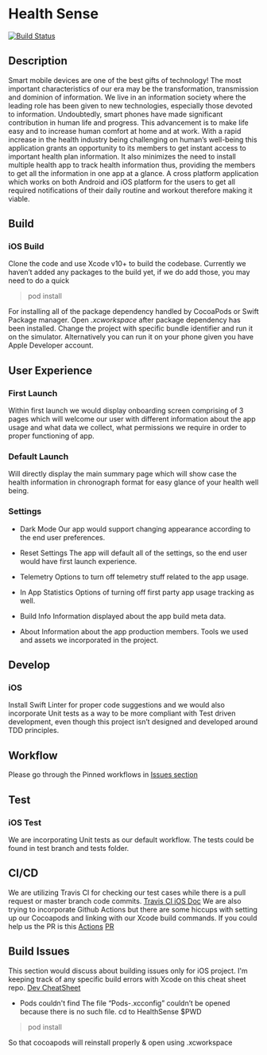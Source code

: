 # Health Sense

[![Build Status](https://travis-ci.com/SensehacK/capstone-team4.svg?branch=master)](https://travis-ci.com/SensehacK/capstone-team4)

## Description

Smart mobile devices are one of the best gifts of technology! The most important characteristics of our era may be the transformation, transmission and dominion of information. We live in an information society where the leading role has been given to new technologies, especially those devoted to information. Undoubtedly, smart phones have made significant contribution in human life and progress. This advancement is to make life easy and to increase human comfort at home and at work. With a rapid increase in the health industry being challenging on human’s well-being this application grants an opportunity to its members to get instant access to important health plan information. It also minimizes the need to install multiple health app to track health information thus, providing the members to get all the information in one app at a glance. A cross platform application which works on both Android and iOS platform for the users to get all required notifications of their daily routine and workout therefore making it viable.

## Build

### iOS Build

Clone the code and use Xcode v10+ to build the codebase.
Currently we haven’t added any packages to the build yet, if we do add those, you may need to do a quick

> pod install

For installing all of the package dependency handled by CocoaPods or Swift Package manager.
Open _.xcworkspace_ after package dependency has been installed.
Change the project with specific bundle identifier and run it on the simulator.
Alternatively you can run it on your phone given you have Apple Developer account.

## User Experience

### First Launch

Within first launch we would display onboarding screen comprising of 3 pages which will welcome our user with different information about the app usage and what data we collect, what permissions we require in order to proper functioning of app.

### Default Launch

Will directly display the main summary page which will show case the health information in chronograph format for easy glance of your health well being.

### Settings

- Dark Mode
Our app would support changing appearance according to the end user preferences.

- Reset Settings
The app will default all of the settings, so the end user would have first launch experience.

- Telemetry
Options to turn off telemetry stuff related to the app usage.

- In App Statistics
Options of turning off first party app usage tracking as well.

- Build Info
Information displayed about the app build meta data.

- About
Information about the app production members. Tools we used and assets we incorporated in the project.


## Develop

### iOS

Install Swift Linter for proper code suggestions and we would also incorporate Unit tests as a way to be more compliant with Test driven development, even though this project isn’t designed and developed around TDD principles.

## Workflow

Please go through the Pinned workflows in [Issues section](https://github.com/SensehacK/capstone-team4/issues?q=is%3Aissue+label%3A%C2%AF%5C_%5B%E3%83%84%5D_%2F%C2%AF)

## Test

### iOS Test

We are incorporating Unit tests as our default workflow.
The tests could be found in test branch and tests folder.

## CI/CD

We are utilizing Travis CI for checking our test cases while there is a pull request or master branch code commits.
[Travis CI iOS Doc](https://docs.travis-ci.com/user/languages/objective-c/#objective-c-vs-swift)
We are also trying to incorporate Github Actions but there are some hiccups with setting up our Cocoapods and linking with our Xcode build commands. If you could help us the PR is this [Actions](https://github.com/SensehacK/capstone-team4/actions?query=workflow%3ASwift)
[PR](https://github.com/SensehacK/capstone-team4/pull/19)

## Build Issues

This section would discuss about building issues only for iOS project.
I'm keeping track of any specific build errors with Xcode on this cheat sheet repo.
[Dev CheatSheet](https://github.com/SensehacK/dev-cheatsheet/tree/master/iOS_documentation)

- Pods couldn't find
The file “Pods-.xcconfig” couldn’t be opened because there is no such file.
cd to HealthSense $PWD

> pod install

So that cocoapods will reinstall properly & open using .xcworkspace

